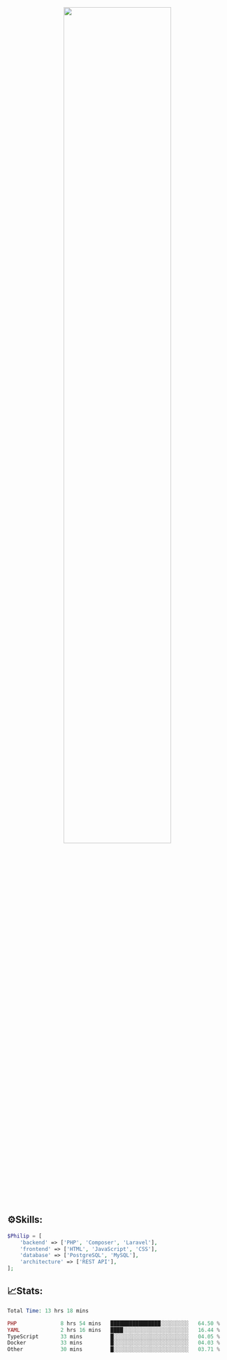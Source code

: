 <div align="center">
<img src="https://readme-typing-svg.demolab.com?font=Inconsolata&weight=500&size=50&duration=4000&pause=300&color=A7A459&center=true&vCenter=true&multiline=true&repeat=false&random=false&width=1300&height=140&lines=Hello,+Привет;I'm+Philip+a+beginner+backend+developer+in+php" width="70%" />
</div>

## ⚙️Skills:
```php
$Philip = [
    'backend' => ['PHP', 'Composer', 'Laravel'],
    'frontend' => ['HTML', 'JavaScript', 'CSS'],
    'database' => ['PostgreSQL', 'MySQL'],
    'architecture' => ['REST API'],
];
```
## 📈Stats:
<!--START_SECTION:waka-->

```PHP
Total Time: 13 hrs 18 mins

PHP              8 hrs 54 mins   ████████████████░░░░░░░░░   64.50 %
YAML             2 hrs 16 mins   ████░░░░░░░░░░░░░░░░░░░░░   16.44 %
TypeScript       33 mins         █░░░░░░░░░░░░░░░░░░░░░░░░   04.05 %
Docker           33 mins         █░░░░░░░░░░░░░░░░░░░░░░░░   04.03 %
Other            30 mins         █░░░░░░░░░░░░░░░░░░░░░░░░   03.71 %
```

<!--END_SECTION:waka-->

